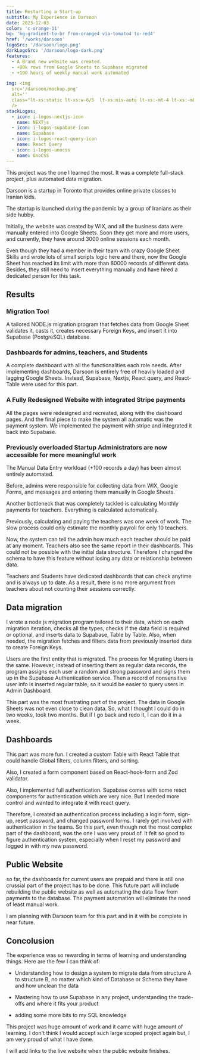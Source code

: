```yaml
---
title: Restarting a Start-up
subtitle: My Experience in Darsoon
date: 2023-12-03
color: 'c-orange-11'
bg: 'bg-gradient-to-br from-orange4 via-tomato4 to-red4'
href: '/works/darsoon'
logoSrc: '/darsoon/logo.png'
darkLogoSrc: '/darsoon/logo-dark.png'
features:
  - A Brand new website was created.
  - +80k rows from Google Sheets to Supabase migrated
  - +100 hours of weekly manual work automated

img: <img
  src='/darsoon/mockup.png'
  alt=''
  class="lt-xs:static lt-xs:w-6/5  lt-xs:mis-auto lt-xs:-mt-4 lt-xs:-mb-12 lt-xs:fade-y-from-30%-to-90%   xs:abs  -z-1  xs:w-60 xs:right-0 xs:top-10  sm:right-0  sm:top-10 sm:w-85 md:-right-15 md:top-5 md:w-110 drop-shadow-xl"
  />
stackLogos:
  - icon: i-logos-nextjs-icon
    name: NEXTjs
  - icon: i-logos-supabase-icon
    name: Supabase
  - icon: i-logos-react-query-icon
    name: React Query
  - icon: i-logos-unocss
    name: UnoCSS
---
```


This project was the one I learned the most. It was a complete full-stack project, plus automated data migration.

Darsoon is a startup in Toronto that provides online private classes to Iranian kids.

The startup is launched during the pandemic by a group of Iranians as their side hubby.

Initially, the website was created by WIX, and all the business data were manually entered into Google Sheets. Soon they get more and more users, and currently, they have around 3000 online sessions each month.

Even though they had a member in their team with crazy Google Sheet Skills and wrote lots of small scripts logic here and there, now the Google Sheet has reached its limit with more than 80000 records of different data. Besides, they still need to insert everything manually and have hired a dedicated person for this task.

## Results

### Migration Tool

A tailored NODE.js migration program that fetches data from Google Sheet validates it, casts it, creates necessary Foreign Keys, and insert it into Supabase (PostgreSQL) database.

### Dashboards for admins, teachers, and Students

A complete dashboard with all the functionalities each role needs. After implementing dashboards, Darsoon is entirely free of heavily loaded and lagging Google Sheets. Instead, Supabase, Nextjs, React query, and React-Table were used for this part.

### A Fully Redesigned Website with integrated Stripe payments

All the pages were redesigned and recreated, along with the dashboard pages.
And the final piece to make the system all automatic was the payment system.
We implemented the payment with stripe and integrated it back into Supabase.

### Previously overloaded Startup Administrators are now accessible for more meaningful work

The Manual Data Entry workload (+100 records a day) has been almost entirely automated.

Before, admins were responsible for collecting data from WIX, Google Forms, and messages and entering them manually in Google Sheets.

Another bottleneck that was completely tackled is calculating Monthly payments for teachers. Everything is calculated automatically.

Previously, calculating and paying the teachers was one week of work. The slow process could only estimate the monthly payroll for only 10 teachers.

Now, the system can tell the admin how much each teacher should be paid at any moment. Teachers also see the same report in their dashboards. This could not be possible with the initial data structure. Therefore I changed the schema to have this feature without losing any data or relationship between data.

Teachers and Students have dedicated dashboards that can check anytime and is always up to date. As a result, there is no more argument from teachers about not counting their sessions correctly.

## Data migration

I wrote a node js migration program tailored to their data, which on each migration iteration, checks all the types, checks if the data field is required or optional, and inserts data to Supabase, Table by Table.
Also, when needed, the migration fetches and filters data from previously inserted data to create Foreign Keys.

Users are the first entity that is migrated. The process for Migrating Users is the same. However, instead of inserting them as regular data records, the program assigns each user a random and strong password and signs them up in the Supabase Authentication service. Then a record of nonsensitive user info is inserted regular table, so it would be easier to query users in Admin Dashboard.

This part was the most frustrating part of the project. The data in Google Sheets was not even close to clean data. So, what I thought I could do in two weeks, took two months. But if I go back and redo it, I can do it in a week.

## Dashboards

This part was more fun. I created a custom Table with React Table that could handle Global filters, column filters, and sorting.

Also, I created a form component based on React-hook-form and Zod validator.

Also, I implemented full authentication.
Supabase comes with some react components for authentication which are very nice. But I needed more control and wanted to integrate it with react query.

Therefore, I created an authentication process including a login form, sign-up, reset password, and changed password forms. I rarely get involved with authentication in the teams. So this part, even though not the most complex part of the dashboard, was the one I was very proud of. It felt so good to figure authentication system, especially when I reset my password and logged in with my new password.

## Public Website

so far, the dashboards for current users are prepaid and there is still one crussial part of the project has to be done.
This future part will include rebuilding the public website as well as automating the data flow from payments to the database. The payment automation will eliminate the need of least manual work.

I am planning with Darsoon team for this part and in it with be complete in near future.

## Concolusion

The experience was so rewarding in terms of learning and understanding things. Here are the few I can think of:

- Understanding how to design a system to migrate data from structure A to structure B, no matter which kind of Database or Schema they have and how unclean the data

- Mastering how to use Supabase in any project, understanding the trade-offs and where it fits your product

- adding some more bits to my SQL knowledge

This project was huge amount of work and it came with huge amount of learning. I don't think I would accept such large scoped project again but, I am very proud of what I have done.

I will add links to the live website when the public website finishes.
